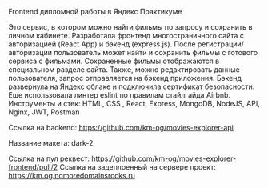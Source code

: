 Frontend дипломной работы в Яндекс Практикуме

Это сервис, в котором можно найти фильмы по запросу и сохранить в личном кабинете.
Разработала фронтенд многостраничного сайта с авторизацией (React App) и бэкенд (express.js). После регистрации/авторизации пользователь может найти и сохранить фильмы с готового сервиса с фильмами. Сохраненные фильмы отображаются в специальном разделе сайта. Также, можно редактировать данные пользователя, запрос отправляется на бэкенд приложения. Бэкенд развернула на Яндекс облаке и подключила сертификат безопасности. Еще использовала линтер eslint по правилам стайлгайда Airbnb.
Инструменты и стек: HTML, CSS , React, Express, MongoDB, NodeJS, API, Nginx, JWT, Postman

Ссылка на backend: https://github.com/km-og/movies-explorer-api

Название макета: dark-2

Ссылка на пул реквест: https://github.com/km-og/movies-explorer-frontend/pull/2
Ссылка на задеплоенный на сервере проект: https://km.og.nomoredomainsrocks.ru
